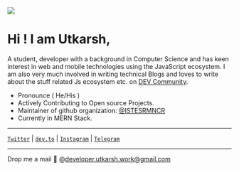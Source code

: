 ![](https://github.com/TheDudeThatCode/TheDudeThatCode/blob/master/Assets/Hi.gif?raw=true)

# Hi ! I am Utkarsh,

A student, developer with a background in Computer Science and has keen interest in web and mobile technologies using the JavaScript ecosystem. I am also very much involved in writing technical Blogs and loves to write about the stuff related Js ecosystem etc. on [DEV Community](https://dev.to/uyadav207). 

* Pronounce ( He/His )
* Actively Contributing to Open source Projects.
* Maintainer of github organization: [@ISTESRMNCR](https://github.com/ISTESRMNCR)
* Currently in MERN Stack.

---

[`Twitter`](https://twitter.com/utkarsh_js_dev) | [`dev.to`](https://dev.to/uyadav207) | [`Instagram`](https://www.instagram.com/utkarsh_developer/) | [`Telegram`](https://t.me/utkarshyadav207)

---
Drop me a mail 💌 @[developer.utkarsh.work@gmail.com](mailto:developer.utkarsh.work@gmail.com)
